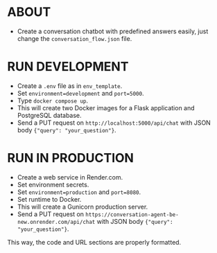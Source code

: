 # ABOUT
- Create a conversation chatbot with predefined answers easily, just change the `conversation_flow.json` file.

# RUN DEVELOPMENT
- Create a `.env` file as in `env_template`.
- Set `environment=development` and `port=5000`.
- Type `docker compose up`.
- This will create two Docker images for a Flask application and PostgreSQL database.
- Send a PUT request on `http://localhost:5000/api/chat` with JSON body `{"query": "your_question"}`.

# RUN IN PRODUCTION
- Create a web service in Render.com.
- Set environment secrets.
- Set `environment=production` and `port=8080`.
- Set runtime to Docker.
- This will create a Gunicorn production server.
- Send a PUT request on `https://conversation-agent-be-new.onrender.com/api/chat` with JSON body `{"query": "your_question"}`. 

This way, the code and URL sections are properly formatted.
